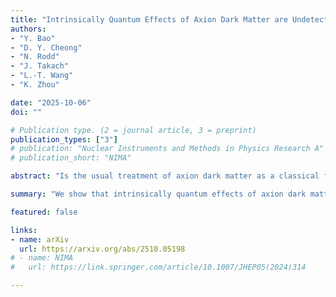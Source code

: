 ```yaml
---
title: "Intrinsically Quantum Effects of Axion Dark Matter are Undetectable"
authors:
- "Y. Bao"
- "D. Y. Cheong"
- "N. Rodd"
- "J. Takach" 
- "L.-T. Wang"
- "K. Zhou"

date: "2025-10-06"
doi: ""

# Publication type. (2 = journal article, 3 = preprint)
publication_types: ["3"]
# publication: "Nuclear Instruments and Methods in Physics Research A"
# publication_short: "NIMA"

abstract: "Is the usual treatment of axion dark matter as a classical field reliable? We show that the answer is subtle: the axion field could well be in a quantum state that has no complete classical description, but realistic detectors cannot tell the difference. To see this, we solve a fully quantum model of axion detection using quantum optics techniques. We show that intrinsically quantum effects are washed out by mode averaging or small amounts of noise, and significantly suppressed by the weakness of the axion coupling. Our work exemplifies that there should always be a classical analog for axion dark matter effects, extends to other wave (ultralight) dark-matter candidates, and gives a general method to compute the effects of exotic dark-matter states."

summary: "We show that intrinsically quantum effects of axion dark matter are always highly suppressed, and in practice undetectable. Thus, even though the axion may be in a nonclassical state, it can still be treated as a classical field."

featured: false

links:
- name: arXiv
  url: https://arxiv.org/abs/2510.05198
# - name: NIMA
#   url: https://link.springer.com/article/10.1007/JHEP05(2024)314

---
```

